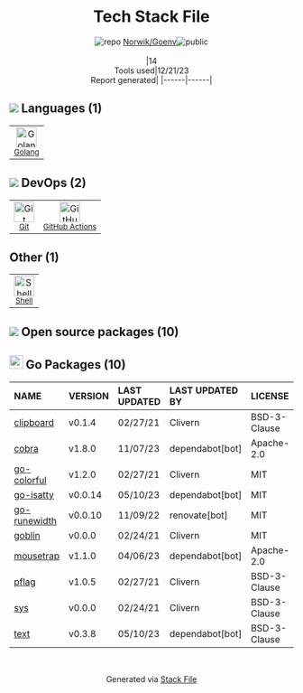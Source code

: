 <!--
&lt;--- Readme.md Snippet without images Start ---&gt;
## Tech Stack
Norwik/Goenv is built on the following main stack:

- [Golang](http://golang.org/) – Languages
- [Shell](https://en.wikipedia.org/wiki/Shell_script) – Shells
- [GitHub Actions](https://github.com/features/actions) – Continuous Integration

Full tech stack [here](/techstack.md)

&lt;--- Readme.md Snippet without images End ---&gt;

&lt;--- Readme.md Snippet with images Start ---&gt;
## Tech Stack
Norwik/Goenv is built on the following main stack:

- <img width='25' height='25' src='https://img.stackshare.io/service/1005/O6AczwfV_400x400.png' alt='Golang'/> [Golang](http://golang.org/) – Languages
- <img width='25' height='25' src='https://img.stackshare.io/service/4631/default_c2062d40130562bdc836c13dbca02d318205a962.png' alt='Shell'/> [Shell](https://en.wikipedia.org/wiki/Shell_script) – Shells
- <img width='25' height='25' src='https://img.stackshare.io/service/11563/actions.png' alt='GitHub Actions'/> [GitHub Actions](https://github.com/features/actions) – Continuous Integration

Full tech stack [here](/techstack.md)

&lt;--- Readme.md Snippet with images End ---&gt;
-->
<div align="center">

# Tech Stack File
![](https://img.stackshare.io/repo.svg "repo") [Norwik/Goenv](https://github.com/Norwik/Goenv)![](https://img.stackshare.io/public_badge.svg "public")
<br/><br/>
|14<br/>Tools used|12/21/23 <br/>Report generated|
|------|------|
</div>

## <img src='https://img.stackshare.io/languages.svg'/> Languages (1)
<table><tr>
  <td align='center'>
  <img width='36' height='36' src='https://img.stackshare.io/service/1005/O6AczwfV_400x400.png' alt='Golang'>
  <br>
  <sub><a href="http://golang.org/">Golang</a></sub>
  <br>
  <sub></sub>
</td>

</tr>
</table>

## <img src='https://img.stackshare.io/devops.svg'/> DevOps (2)
<table><tr>
  <td align='center'>
  <img width='36' height='36' src='https://img.stackshare.io/service/1046/git.png' alt='Git'>
  <br>
  <sub><a href="http://git-scm.com/">Git</a></sub>
  <br>
  <sub></sub>
</td>

<td align='center'>
  <img width='36' height='36' src='https://img.stackshare.io/service/11563/actions.png' alt='GitHub Actions'>
  <br>
  <sub><a href="https://github.com/features/actions">GitHub Actions</a></sub>
  <br>
  <sub></sub>
</td>

</tr>
</table>

## Other (1)
<table><tr>
  <td align='center'>
  <img width='36' height='36' src='https://img.stackshare.io/service/4631/default_c2062d40130562bdc836c13dbca02d318205a962.png' alt='Shell'>
  <br>
  <sub><a href="https://en.wikipedia.org/wiki/Shell_script">Shell</a></sub>
  <br>
  <sub></sub>
</td>

</tr>
</table>


## <img src='https://img.stackshare.io/group.svg' /> Open source packages (10)</h2>

## <img width='24' height='24' src='https://img.stackshare.io/service/21112/default_1346bbda8fe03e4dce5601323a3ca47a10c1ae36.png'/> Go Packages (10)

|NAME|VERSION|LAST UPDATED|LAST UPDATED BY|LICENSE|VULNERABILITIES|
|:------|:------|:------|:------|:------|:------|
|[clipboard](https://pkg.go.dev/github.com/atotto/clipboard)|v0.1.4|02/27/21|Clivern |BSD-3-Clause|N/A|
|[cobra](https://pkg.go.dev/github.com/spf13/cobra)|v1.8.0|11/07/23|dependabot[bot] |Apache-2.0|N/A|
|[go-colorful](https://pkg.go.dev/github.com/lucasb-eyer/go-colorful)|v1.2.0|02/27/21|Clivern |MIT|N/A|
|[go-isatty](https://pkg.go.dev/github.com/mattn/go-isatty)|v0.0.14|05/10/23|dependabot[bot] |MIT|N/A|
|[go-runewidth](https://pkg.go.dev/github.com/mattn/go-runewidth)|v0.0.10|11/09/22|renovate[bot] |MIT|N/A|
|[goblin](https://pkg.go.dev/github.com/franela/goblin)|v0.0.0|02/24/21|Clivern |MIT|N/A|
|[mousetrap](https://pkg.go.dev/github.com/inconshreveable/mousetrap)|v1.1.0|04/06/23|dependabot[bot] |Apache-2.0|N/A|
|[pflag](https://pkg.go.dev/github.com/spf13/pflag)|v1.0.5|02/27/21|Clivern |BSD-3-Clause|N/A|
|[sys](https://pkg.go.dev/golang.org/x/sys)|v0.0.0|02/24/21|Clivern |BSD-3-Clause|N/A|
|[text](https://pkg.go.dev/golang.org/x/text)|v0.3.8|05/10/23|dependabot[bot] |BSD-3-Clause|N/A|

<br/>
<div align='center'>

Generated via [Stack File](https://github.com/marketplace/stack-file)
